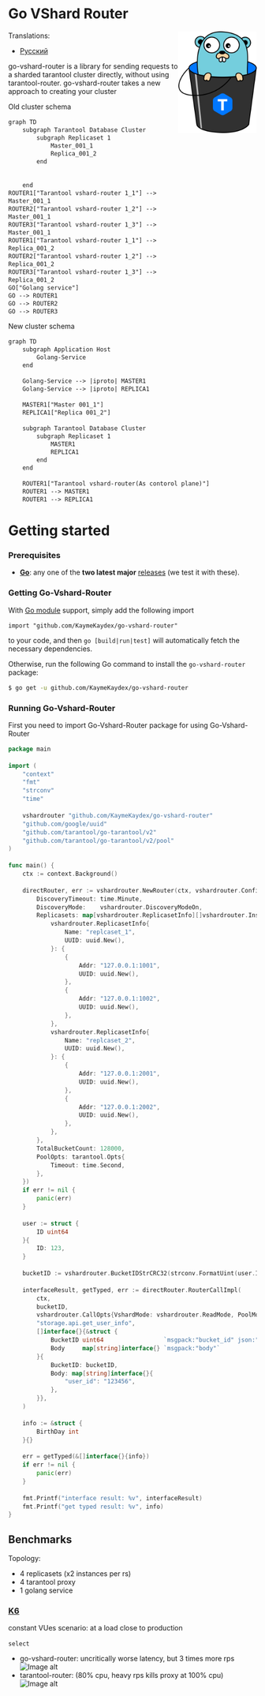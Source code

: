 # Go VShard Router

<img align="right" width="159px" src="docs/logo.png">

Translations:
- [Русский](https://github.com/KaymeKaydex/go-vshard-router/blob/main/README_ru.md)


go-vshard-router is a library for sending requests to a sharded tarantool cluster directly,
without using tarantool-router. go-vshard-router takes a new approach to creating your cluster

Old cluster schema
```mermaid
graph TD
    subgraph Tarantool Database Cluster
        subgraph Replicaset 1
            Master_001_1
            Replica_001_2
        end


    end
ROUTER1["Tarantool vshard-router 1_1"] --> Master_001_1
ROUTER2["Tarantool vshard-router 1_2"] --> Master_001_1
ROUTER3["Tarantool vshard-router 1_3"] --> Master_001_1
ROUTER1["Tarantool vshard-router 1_1"] --> Replica_001_2
ROUTER2["Tarantool vshard-router 1_2"] --> Replica_001_2
ROUTER3["Tarantool vshard-router 1_3"] --> Replica_001_2
GO["Golang service"]
GO --> ROUTER1
GO --> ROUTER2
GO --> ROUTER3
```
New cluster schema
```mermaid
graph TD
    subgraph Application Host
        Golang-Service
    end

    Golang-Service --> |iproto| MASTER1
    Golang-Service --> |iproto| REPLICA1
    
    MASTER1["Master 001_1"]
    REPLICA1["Replica 001_2"]
    
    subgraph Tarantool Database Cluster
        subgraph Replicaset 1
            MASTER1
            REPLICA1
        end
    end

    ROUTER1["Tarantool vshard-router(As contorol plane)"]
    ROUTER1 --> MASTER1
    ROUTER1 --> REPLICA1
```
# Getting started
### Prerequisites

- **[Go](https://go.dev/)**: any one of the **two latest major** [releases](https://go.dev/doc/devel/release) (we test it with these).

### Getting Go-Vshard-Router
With [Go module](https://github.com/golang/go/wiki/Modules) support, simply add the following import

```
import "github.com/KaymeKaydex/go-vshard-router"
```
to your code, and then `go [build|run|test]` will automatically fetch the necessary dependencies.

Otherwise, run the following Go command to install the `go-vshard-router` package:

```sh
$ go get -u github.com/KaymeKaydex/go-vshard-router
```

### Running Go-Vshard-Router

First you need to import Go-Vshard-Router package for using Go-Vshard-Router

```go
package main

import (
	"context"
	"fmt"
	"strconv"
	"time"

	vshardrouter "github.com/KaymeKaydex/go-vshard-router"
	"github.com/google/uuid"
	"github.com/tarantool/go-tarantool/v2"
	"github.com/tarantool/go-tarantool/v2/pool"
)

func main() {
	ctx := context.Background()

	directRouter, err := vshardrouter.NewRouter(ctx, vshardrouter.Config{
		DiscoveryTimeout: time.Minute,
		DiscoveryMode:    vshardrouter.DiscoveryModeOn,
		Replicasets: map[vshardrouter.ReplicasetInfo][]vshardrouter.InstanceInfo{
			vshardrouter.ReplicasetInfo{
				Name: "replcaset_1",
				UUID: uuid.New(),
			}: {
				{
					Addr: "127.0.0.1:1001",
					UUID: uuid.New(),
				},
				{
					Addr: "127.0.0.1:1002",
					UUID: uuid.New(),
				},
			},
			vshardrouter.ReplicasetInfo{
				Name: "replcaset_2",
				UUID: uuid.New(),
			}: {
				{
					Addr: "127.0.0.1:2001",
					UUID: uuid.New(),
				},
				{
					Addr: "127.0.0.1:2002",
					UUID: uuid.New(),
				},
			},
		},
		TotalBucketCount: 128000,
		PoolOpts: tarantool.Opts{
			Timeout: time.Second,
		},
	})
	if err != nil {
		panic(err)
	}

	user := struct {
		ID uint64
	}{
		ID: 123,
	}

	bucketID := vshardrouter.BucketIDStrCRC32(strconv.FormatUint(user.ID, 10), directRouter.RouterBucketCount())

	interfaceResult, getTyped, err := directRouter.RouterCallImpl(
		ctx,
		bucketID,
		vshardrouter.CallOpts{VshardMode: vshardrouter.ReadMode, PoolMode: pool.PreferRO, Timeout: time.Second * 2},
		"storage.api.get_user_info",
		[]interface{}{&struct {
			BucketID uint64                 `msgpack:"bucket_id" json:"bucket_id,omitempty"`
			Body     map[string]interface{} `msgpack:"body"`
		}{
			BucketID: bucketID,
			Body: map[string]interface{}{
				"user_id": "123456",
			},
		}},
	)

	info := &struct {
		BirthDay int
	}{}

	err = getTyped(&[]interface{}{info})
	if err != nil {
		panic(err)
	}

	fmt.Printf("interface result: %v", interfaceResult)
	fmt.Printf("get typed result: %v", info)
}
```

## Benchmarks
Topology: 
- 4 replicasets (x2 instances per rs)
- 4 tarantool proxy
- 1 golang service
### [K6](https://github.com/grafana/k6)

constant VUes scenario:
at a load close to production

```select```
- go-vshard-router: uncritically worse latency, but 3 times more rps
  ![Image alt](docs/direct.png)
- tarantool-router: (80% cpu, heavy rps kills proxy at 100% cpu) 
  ![Image alt](docs/not-direct.png)
